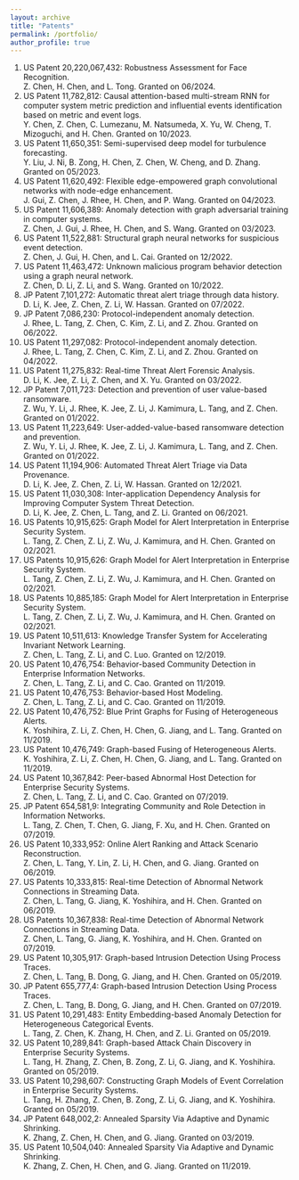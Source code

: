 ```yaml
---
layout: archive
title: "Patents"
permalink: /portfolio/
author_profile: true
---
```


1. US Patent 20,220,067,432: Robustness Assessment for Face Recognition. <br> Z. Chen, H. Chen, and L. Tong. Granted on 06/2024.
1. US Patent 11,782,812: Causal attention-based multi-stream RNN for computer system metric prediction and influential events identification based on metric and event logs. <br> Y. Chen, Z. Chen, C. Lumezanu, M. Natsumeda, X. Yu, W. Cheng, T. Mizoguchi, and H. Chen. Granted on 10/2023.
1. US Patent 11,650,351: Semi-supervised deep model for turbulence forecasting. <br> Y. Liu, J. Ni, B. Zong, H. Chen, Z. Chen, W. Cheng, and D. Zhang. Granted on 05/2023.
1. US Patent 11,620,492: Flexible edge-empowered graph convolutional networks with node-edge enhancement. <br> J. Gui, Z. Chen, J. Rhee, H. Chen, and P. Wang. Granted on 04/2023.
1. US Patent 11,606,389: Anomaly detection with graph adversarial training in computer systems. <br> Z. Chen, J. Gui, J. Rhee, H. Chen, and S. Wang. Granted on 03/2023.
1. US Patent 11,522,881: Structural graph neural networks for suspicious event detection. <br> Z. Chen, J. Gui, H. Chen, and L. Cai. Granted on 12/2022.
1. US Patent 11,463,472: Unknown malicious program behavior detection using a graph neural network. <br> Z. Chen, D. Li, Z. Li, and S. Wang. Granted on 10/2022.
1. JP Patent 7,101,272: Automatic threat alert triage through data history. <br> D. Li, K. Jee, Z. Chen, Z. Li, W. Hassan. Granted on 07/2022.
1. JP Patent 7,086,230: Protocol-independent anomaly detection. <br> J. Rhee, L. Tang, Z. Chen, C. Kim, Z. Li, and Z. Zhou. Granted on 06/2022.
1. US Patent 11,297,082: Protocol-independent anomaly detection. <br> J. Rhee, L. Tang, Z. Chen, C. Kim, Z. Li, and Z. Zhou. Granted on 04/2022.
1. US Patent 11,275,832: Real-time Threat Alert Forensic Analysis. <br> D. Li, K. Jee, Z. Li, Z. Chen, and X. Yu. Granted on 03/2022.
1. JP Patent 7,011,723: Detection and prevention of user value-based ransomware. <br> Z. Wu, Y. Li, J. Rhee, K. Jee, Z. Li, J. Kamimura, L. Tang, and Z. Chen. Granted on 01/2022.
1. US Patent 11,223,649: User-added-value-based ransomware detection and prevention. <br> Z. Wu, Y. Li, J. Rhee, K. Jee, Z. Li, J. Kamimura, L. Tang, and Z. Chen. Granted on 01/2022.
1. US Patent 11,194,906: Automated Threat Alert Triage via Data Provenance. <br> D. Li, K. Jee, Z. Chen, Z. Li, W. Hassan. Granted on 12/2021.
1. US Patent 11,030,308: Inter-application Dependency Analysis for Improving Computer System Threat Detection. <br> D. Li, K. Jee, Z. Chen, L. Tang, and Z. Li. Granted on 06/2021.
1. US Patents 10,915,625: Graph Model for Alert Interpretation in Enterprise Security System. <br> L. Tang, Z. Chen, Z. Li, Z. Wu, J. Kamimura, and H. Chen. Granted on 02/2021.
1. US Patents 10,915,626: Graph Model for Alert Interpretation in Enterprise Security System. <br> L. Tang, Z. Chen, Z. Li, Z. Wu, J. Kamimura, and H. Chen. Granted on 02/2021.
1. US Patents 10,885,185: Graph Model for Alert Interpretation in Enterprise Security System. <br> L. Tang, Z. Chen, Z. Li, Z. Wu, J. Kamimura, and H. Chen. Granted on 02/2021.
1. US Patent 10,511,613: Knowledge Transfer System for Accelerating Invariant Network Learning. <br> Z. Chen, L. Tang, Z. Li, and C. Luo. Granted on 12/2019.
1. US Patent 10,476,754: Behavior-based Community Detection in Enterprise Information Networks. <br> Z. Chen, L. Tang, Z. Li, and C. Cao. Granted on 11/2019.
1. US Patent 10,476,753: Behavior-based Host Modeling. <br> Z. Chen, L. Tang, Z. Li, and C. Cao. Granted on 11/2019.
1. US Patent 10,476,752: Blue Print Graphs for Fusing of Heterogeneous Alerts. <br> K. Yoshihira, Z. Li, Z. Chen, H. Chen, G. Jiang, and L. Tang. Granted on 11/2019.
1. US Patent 10,476,749: Graph-based Fusing of Heterogeneous Alerts. <br> K. Yoshihira, Z. Li, Z. Chen, H. Chen, G. Jiang, and L. Tang. Granted on 11/2019.
1. US Patent 10,367,842: Peer-based Abnormal Host Detection for Enterprise Security Systems. <br> Z. Chen, L. Tang, Z. Li, and C. Cao. Granted on 07/2019.
1. JP Patent 654,581,9: Integrating Community and Role Detection in Information Networks. <br> L. Tang, Z. Chen, T. Chen, G. Jiang, F. Xu, and H. Chen. Granted on 07/2019.
1. US Patent 10,333,952: Online Alert Ranking and Attack Scenario Reconstruction. <br> Z. Chen, L. Tang, Y. Lin, Z. Li, H. Chen, and G. Jiang. Granted on 06/2019.
1. US Patents 10,333,815: Real-time Detection of Abnormal Network Connections in Streaming Data. <br> Z. Chen, L. Tang, G. Jiang, K. Yoshihira, and H. Chen. Granted on 06/2019.
1. US Patents 10,367,838: Real-time Detection of Abnormal Network Connections in Streaming Data. <br> Z. Chen, L. Tang, G. Jiang, K. Yoshihira, and H. Chen. Granted on 07/2019.
1. US Patent 10,305,917: Graph-based Intrusion Detection Using Process Traces. <br> Z. Chen, L. Tang, B. Dong, G. Jiang, and H. Chen. Granted on 05/2019.
1. JP Patent 655,777,4: Graph-based Intrusion Detection Using Process Traces. <br> Z. Chen, L. Tang, B. Dong, G. Jiang, and H. Chen. Granted on 07/2019.
1. US Patent 10,291,483: Entity Embedding-based Anomaly Detection for Heterogeneous Categorical Events. <br> L. Tang, Z. Chen, K. Zhang, H. Chen, and Z. Li. Granted on 05/2019.
1. US Patent 10,289,841: Graph-based Attack Chain Discovery in Enterprise Security Systems. <br> L. Tang, H. Zhang, Z. Chen, B. Zong, Z. Li, G. Jiang, and K. Yoshihira. Granted on 05/2019.
1. US Patent 10,298,607: Constructing Graph Models of Event Correlation in Enterprise Security Systems. <br> L. Tang, H. Zhang, Z. Chen, B. Zong, Z. Li, G. Jiang, and K. Yoshihira. Granted on 05/2019.
1. JP Patent 648,002,2: Annealed Sparsity Via Adaptive and Dynamic Shrinking. <br> K. Zhang, Z. Chen, H. Chen, and G. Jiang. Granted on 03/2019.
1. US Patent 10,504,040: Annealed Sparsity Via Adaptive and Dynamic Shrinking. <br> K. Zhang, Z. Chen, H. Chen, and G. Jiang. Granted on 11/2019.





